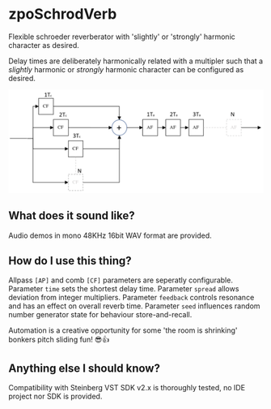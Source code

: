 # zpoSchrodVerb
Flexible schroeder reverberator with 'slightly' or 'strongly' harmonic character as desired.

Delay times are deliberately harmonically related with a multipler such that a *slightly* harmonic or *strongly* harmonic character can be configured as desired.

![block diagram](doc/schrodverb.png)

## What does it sound like?

Audio demos in mono 48KHz 16bit WAV format are provided.

## How do I use this thing?

Allpass `[AP]` and comb `[CF]` parameters are seperatly configurable.
Parameter `time` sets the shortest delay time.
Parameter `spread` allows deviation from integer multipliers.
Parameter `feedback` controls resonance and has an effect on overall reverb time.
Parameter `seed` influences random number generator state for behaviour store-and-recall.

Automation is a creative opportunity for some 'the room is shrinking' bonkers pitch sliding fun! 😎👍

## Anything else I should know?

Compatibility with Steinberg VST SDK v2.x is thoroughly tested, no IDE project nor SDK is provided.